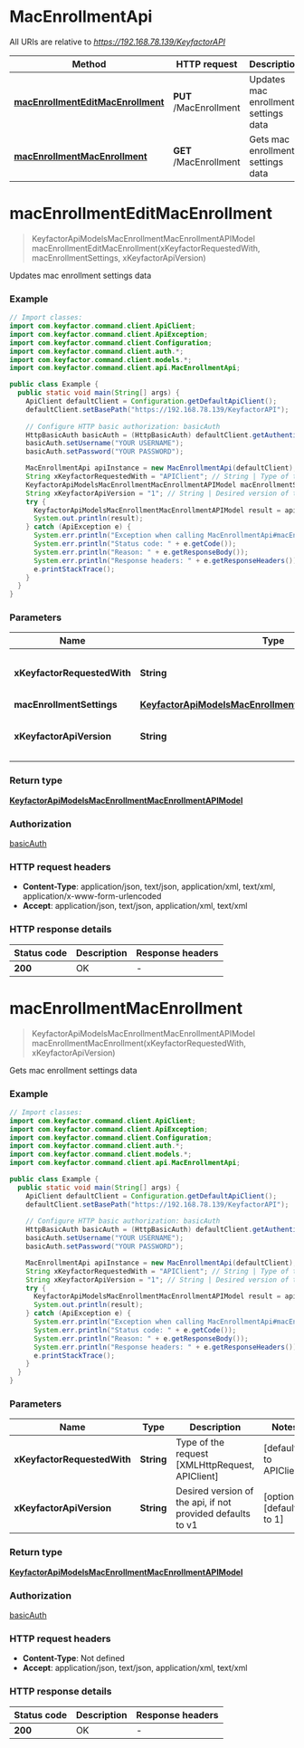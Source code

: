 # MacEnrollmentApi

All URIs are relative to *https://192.168.78.139/KeyfactorAPI*

| Method | HTTP request | Description |
|------------- | ------------- | -------------|
| [**macEnrollmentEditMacEnrollment**](MacEnrollmentApi.md#macEnrollmentEditMacEnrollment) | **PUT** /MacEnrollment | Updates mac enrollment settings data |
| [**macEnrollmentMacEnrollment**](MacEnrollmentApi.md#macEnrollmentMacEnrollment) | **GET** /MacEnrollment | Gets mac enrollment settings data |


<a name="macEnrollmentEditMacEnrollment"></a>
# **macEnrollmentEditMacEnrollment**
> KeyfactorApiModelsMacEnrollmentMacEnrollmentAPIModel macEnrollmentEditMacEnrollment(xKeyfactorRequestedWith, macEnrollmentSettings, xKeyfactorApiVersion)

Updates mac enrollment settings data

### Example
```java
// Import classes:
import com.keyfactor.command.client.ApiClient;
import com.keyfactor.command.client.ApiException;
import com.keyfactor.command.client.Configuration;
import com.keyfactor.command.client.auth.*;
import com.keyfactor.command.client.models.*;
import com.keyfactor.command.client.api.MacEnrollmentApi;

public class Example {
  public static void main(String[] args) {
    ApiClient defaultClient = Configuration.getDefaultApiClient();
    defaultClient.setBasePath("https://192.168.78.139/KeyfactorAPI");
    
    // Configure HTTP basic authorization: basicAuth
    HttpBasicAuth basicAuth = (HttpBasicAuth) defaultClient.getAuthentication("basicAuth");
    basicAuth.setUsername("YOUR USERNAME");
    basicAuth.setPassword("YOUR PASSWORD");

    MacEnrollmentApi apiInstance = new MacEnrollmentApi(defaultClient);
    String xKeyfactorRequestedWith = "APIClient"; // String | Type of the request [XMLHttpRequest, APIClient]
    KeyfactorApiModelsMacEnrollmentMacEnrollmentAPIModel macEnrollmentSettings = new KeyfactorApiModelsMacEnrollmentMacEnrollmentAPIModel(); // KeyfactorApiModelsMacEnrollmentMacEnrollmentAPIModel | 
    String xKeyfactorApiVersion = "1"; // String | Desired version of the api, if not provided defaults to v1
    try {
      KeyfactorApiModelsMacEnrollmentMacEnrollmentAPIModel result = apiInstance.macEnrollmentEditMacEnrollment(xKeyfactorRequestedWith, macEnrollmentSettings, xKeyfactorApiVersion);
      System.out.println(result);
    } catch (ApiException e) {
      System.err.println("Exception when calling MacEnrollmentApi#macEnrollmentEditMacEnrollment");
      System.err.println("Status code: " + e.getCode());
      System.err.println("Reason: " + e.getResponseBody());
      System.err.println("Response headers: " + e.getResponseHeaders());
      e.printStackTrace();
    }
  }
}
```

### Parameters

| Name | Type | Description  | Notes |
|------------- | ------------- | ------------- | -------------|
| **xKeyfactorRequestedWith** | **String**| Type of the request [XMLHttpRequest, APIClient] | [default to APIClient] |
| **macEnrollmentSettings** | [**KeyfactorApiModelsMacEnrollmentMacEnrollmentAPIModel**](KeyfactorApiModelsMacEnrollmentMacEnrollmentAPIModel.md)|  | |
| **xKeyfactorApiVersion** | **String**| Desired version of the api, if not provided defaults to v1 | [optional] [default to 1] |

### Return type

[**KeyfactorApiModelsMacEnrollmentMacEnrollmentAPIModel**](KeyfactorApiModelsMacEnrollmentMacEnrollmentAPIModel.md)

### Authorization

[basicAuth](../README.md#basicAuth)

### HTTP request headers

 - **Content-Type**: application/json, text/json, application/xml, text/xml, application/x-www-form-urlencoded
 - **Accept**: application/json, text/json, application/xml, text/xml

### HTTP response details
| Status code | Description | Response headers |
|-------------|-------------|------------------|
| **200** | OK |  -  |

<a name="macEnrollmentMacEnrollment"></a>
# **macEnrollmentMacEnrollment**
> KeyfactorApiModelsMacEnrollmentMacEnrollmentAPIModel macEnrollmentMacEnrollment(xKeyfactorRequestedWith, xKeyfactorApiVersion)

Gets mac enrollment settings data

### Example
```java
// Import classes:
import com.keyfactor.command.client.ApiClient;
import com.keyfactor.command.client.ApiException;
import com.keyfactor.command.client.Configuration;
import com.keyfactor.command.client.auth.*;
import com.keyfactor.command.client.models.*;
import com.keyfactor.command.client.api.MacEnrollmentApi;

public class Example {
  public static void main(String[] args) {
    ApiClient defaultClient = Configuration.getDefaultApiClient();
    defaultClient.setBasePath("https://192.168.78.139/KeyfactorAPI");
    
    // Configure HTTP basic authorization: basicAuth
    HttpBasicAuth basicAuth = (HttpBasicAuth) defaultClient.getAuthentication("basicAuth");
    basicAuth.setUsername("YOUR USERNAME");
    basicAuth.setPassword("YOUR PASSWORD");

    MacEnrollmentApi apiInstance = new MacEnrollmentApi(defaultClient);
    String xKeyfactorRequestedWith = "APIClient"; // String | Type of the request [XMLHttpRequest, APIClient]
    String xKeyfactorApiVersion = "1"; // String | Desired version of the api, if not provided defaults to v1
    try {
      KeyfactorApiModelsMacEnrollmentMacEnrollmentAPIModel result = apiInstance.macEnrollmentMacEnrollment(xKeyfactorRequestedWith, xKeyfactorApiVersion);
      System.out.println(result);
    } catch (ApiException e) {
      System.err.println("Exception when calling MacEnrollmentApi#macEnrollmentMacEnrollment");
      System.err.println("Status code: " + e.getCode());
      System.err.println("Reason: " + e.getResponseBody());
      System.err.println("Response headers: " + e.getResponseHeaders());
      e.printStackTrace();
    }
  }
}
```

### Parameters

| Name | Type | Description  | Notes |
|------------- | ------------- | ------------- | -------------|
| **xKeyfactorRequestedWith** | **String**| Type of the request [XMLHttpRequest, APIClient] | [default to APIClient] |
| **xKeyfactorApiVersion** | **String**| Desired version of the api, if not provided defaults to v1 | [optional] [default to 1] |

### Return type

[**KeyfactorApiModelsMacEnrollmentMacEnrollmentAPIModel**](KeyfactorApiModelsMacEnrollmentMacEnrollmentAPIModel.md)

### Authorization

[basicAuth](../README.md#basicAuth)

### HTTP request headers

 - **Content-Type**: Not defined
 - **Accept**: application/json, text/json, application/xml, text/xml

### HTTP response details
| Status code | Description | Response headers |
|-------------|-------------|------------------|
| **200** | OK |  -  |

